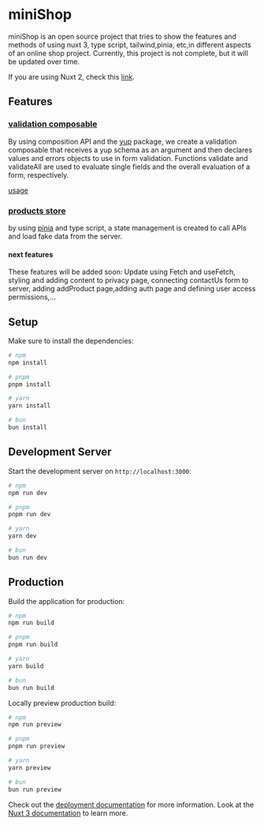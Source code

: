 # miniShop
miniShop is an open source project that tries to show the features and methods of using nuxt 3, type script, tailwind,pinia, etc,in different aspects of an online shop project.
Currently, this project is not complete, but it will be updated over time.

If you are using Nuxt 2, check this [link](https://github.com/atenazr/miniShop-nuxt2).

## Features

### [validation composable](https://github.com/atenazr/miniShop/blob/nuxt-v3/src/composables/useValidation.ts)
By using composition API and the [yup](https://github.com/jquense/yup) package, we create a validation composable that receives a yup schema as an argument and then declares values and errors objects to use in form validation. Functions validate and validateAll are used to evaluate single fields and the overall evaluation of a form, respectively.

[usage](https://github.com/atenazr/miniShop/blob/nuxt-v3/src/pages/ContactUs.vue)

### [products store](https://github.com/atenazr/miniShop/blob/nuxt-v3/src/store/product.ts)
by using [pinia](https://github.com/vuejs/pinia) and type script, a state management is created to call APIs and load fake data from the server.

#### next features 
These features will be added soon: Update using Fetch and useFetch, styling and adding content to privacy page, connecting contactUs form to server, adding addProduct page,adding auth page and defining user access permissions,...
 

## Setup

Make sure to install the dependencies:

```bash
# npm
npm install

# pnpm
pnpm install

# yarn
yarn install

# bun
bun install
```

## Development Server

Start the development server on `http://localhost:3000`:

```bash
# npm
npm run dev

# pnpm
pnpm run dev

# yarn
yarn dev

# bun
bun run dev
```

## Production

Build the application for production:

```bash
# npm
npm run build

# pnpm
pnpm run build

# yarn
yarn build

# bun
bun run build
```

Locally preview production build:

```bash
# npm
npm run preview

# pnpm
pnpm run preview

# yarn
yarn preview

# bun
bun run preview
```

Check out the [deployment documentation](https://nuxt.com/docs/getting-started/deployment) for more information.
Look at the [Nuxt 3 documentation](https://nuxt.com/docs/getting-started/introduction) to learn more.
